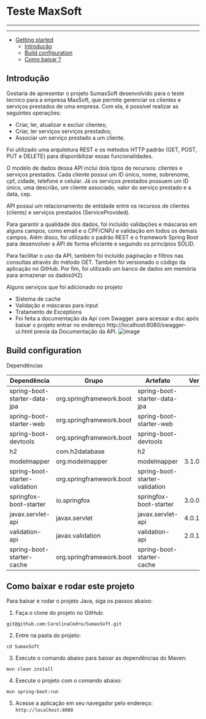 # Teste MaxSoft


---


---

- [Getting started](#getting-started)
    - [Introdução](#introdução)
    - [Build configuration](#build-configuration)
    - [Como baixar ? ](#como-baixar-e-rodar-este-projeto)
 

## Introdução

Gostaria de apresentar o projeto SumaxSoft desenvolvido para o teste tecnico para a empresa MaxSoft, que permite gerenciar os clientes e serviços prestados de uma empresa. Com ela, é possível realizar as seguintes operações:

* Criar, ler, atualizar e excluir clientes;
* Criar, ler serviços serviços prestados;
* Associar um serviço prestado a um cliente.

Foi utilizado uma arquitetura REST e os métodos HTTP padrão 
(GET, POST, PUT e DELETE) para disponibilizar essas funcionalidades. 

O modelo de dados dessa API inclui dois tipos de recursos: clientes e serviços prestados. Cada cliente possui um ID único, nome, sobrenome, cpf, cidade, telefone e celular.  Já os serviços prestados possuem um ID único, uma descrião, um cliente associado, valor do serviço prestado e a data, cep.

API  possui um relacionamento de entidade entre os recursos de clientes (clients) e serviços prestados (ServiceProvided).

Para garantir a qualidade dos dados, foi incluído validações e máscaras em alguns campos, como email e o CPF/CNPJ e validação em todos os demais campos. Além disso, foi utilizado o padrão REST e o framework Spring Boot para desenvolver a API de forma eficiente e seguindo os princípios SOLID.

Para facilitar o uso da API, também foi incluído paginação e filtros nas consultas através do método GET. Também foi versionado o código da aplicação no GitHub. Por fim, foi utilizado um banco de dados em memória para armazenar os dados(H2).

Alguns serviços que foi adicionado no projeto

* Sistema de cache
* Validação e máscaras para input
* Tratamento de Exceptions
* Foi feita a documentação da Api com Swagger.
para acessar a doc após baixar o projeto entrar no endereço http://localhost:8080/swagger-ui.html
previa da Documentação da API.
![image](https://user-images.githubusercontent.com/75391803/214849578-4e8409bd-2e91-4712-a6cc-3c19f0f4834d.png)


## Build configuration

Dependências

| Dependência               | Grupo                        | Artefato                                  | Versão | Escopo      | Opcional |
|---------------------------|-------------------------------|--------------------------------------------|--------|------------|----------|
| spring-boot-starter-data-jpa | org.springframework.boot    | spring-boot-starter-data-jpa               |        |            |          |
| spring-boot-starter-web     | org.springframework.boot    | spring-boot-starter-web                   |        |            |          |
| spring-boot-devtools        | org.springframework.boot    | spring-boot-devtools                      |        | runtime    | true     |
| h2                         | com.h2database              | h2                                        |        |            |          |
| modelmapper                 | org.modelmapper             | modelmapper                               | 3.1.0  |            |          |
| spring-boot-starter-validation | org.springframework.boot | spring-boot-starter-validation            |        |            |          |
| springfox-boot-starter     | io.springfox                | springfox-boot-starter                    | 3.0.0  |            |          |
| javax.servlet-api          | javax.servlet               | javax.servlet-api                         | 4.0.1  | provided   |          |
| validation-api             | javax.validation           | validation-api                            | 2.0.1.Final |          |          |
| spring-boot-starter-cache  | org.springframework.boot    | spring-boot-starter-cache                 |          |            |          |

## Como baixar e rodar este projeto

Para baixar e rodar o projeto Java, siga os passos abaixo:

1. Faça o clone do projeto no GitHub:

`git@github.com:CarolinaCedro/SumaxSoft.git`

2. Entre na pasta do projeto:

``cd SumaxSoft``

3. Execute o comando abaixo para baixar as dependências do Maven:

``mvn clean install``

4. Execute o projeto com o comando abaixo:

``mvn spring-boot:run``

5. Acesse a aplicação em seu navegador pelo endereço: `http://localhost:8080`



